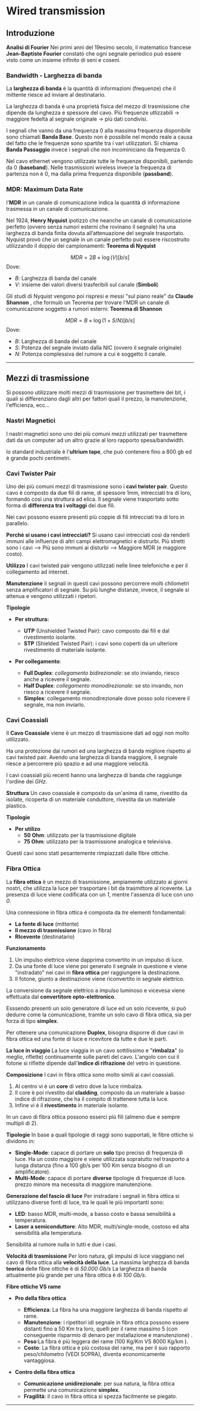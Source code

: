 # Wired transmission


## Introduzione

**Analisi di Fourier**
Nei primi anni del 19esimo secolo, il matematico francese **Jean-Baptiste Fourier** constatò che ogni segnale periodico può essere visto come  un insieme infinito di seni e coseni.

### **Bandwidth - Larghezza di banda**

La **larghezza di banda** è la quantità di informazioni (frequenze) che il mittente riesce ad inviare al destinatario. 

La larghezza di banda è una proprietà fisica del mezzo di trasmissione che dipende da lunghezza e spessore del cavo.
Più frequenze utlizzabili -> maggiore fedeltà al segnale originale -> più dati condivisi.

I segnali che vanno da una frequenza 0 alla massima frequenza disponibile sono chiamati  **Banda Base**.
Questo non è possibile nel mondo reale a causa del fatto che le frequenze sono spartite tra i vari utilizzatori.
Si chiama **Banda Passaggio** invece i segnali che non incominiciano da frequenza 0.

Nel cavo ethernet vengono utilizzate tutte le frequenze disponibili, partendo da 0 (**baseband**). Nelle trasmissioni wireless invece la frequenza di partenza non è 0, ma dalla prima frequenza disponibile (**passband**).

### **MDR: Maximum Data Rate**

l'**MDR** in un canale di comunicazione indica la quantità di informazione trasmessa in un canale di comunicazione.

Nel 1924, **Henry Nyquist** ipotizzò che neanche un canale di comunicazione perfetto (ovvero senza rumori esterni che rovinano il segnale) ha una larghezza di banda finita dovuta all’attenuazione del segnale trasportato.
Nyquist provò che un segnale in un canale perfetto può essere riscostruito utilizzando il doppio dei campionamenti: **Teorema di Nyquist**

$$
MDR = 2B \times\log(V) [b/s]
$$
Dove:
- *B*: Larghezza di banda del canale
- *V*:  insieme dei valori diversi trasferibili sul canale (**Simboli**)


Gli studi di Nyquist vengono poi rispresi e messi "sul piano reale" da **Claude Shannon** , che formulò un Teorema per trovare l'MDR un canale di comunicazione soggetto a rumori esterni: **Teorema di Shannon**

$$
MDR = B \times\log(1+S/N) [b/s]
$$
Dove:
- *B*: Larghezza di banda del canale
- *S*: Potenza del segnale inviato dalla NIC  (ovvero il segnale originale)
- *N*: Potenza complessiva del rumore a cui è soggetto il canale.
***
## Mezzi di trasmissione
Si possono utilizzare molti mezzi di trasmissione per trasmettere dei bit, i quali si differenziano dagli altri per fattori quali il prezzo, la manutenzione, l'efficienza, ecc...

### **Nastri Magnetici**
I nastri magnetici sono uno dei più comuni mezzi utilizzati per trasmettere dati da un computer ad un altro grazie al loro rapporto spesa/bandwidth.

lo standard industriale è l'**ultrium tape**, che può contenere fino a 800 gb ed è grande pochi centimetri.

### **Cavi Twister Pair**
Uno dei più comuni mezzi di trasmissione sono i **cavi twister pair**.
Questo cavo è composto da due fili di rame, di spessore 1mm, intrecciati tra di loro, formando così una struttura ad elica.
Il segnale viene trasportato sotto forma di **differenza tra i voltaggi** dei due fili.

Nei cavi possono essere presenti più coppie di fili intrecciati tra di loro in parallelo.


**Perchè si usano i cavi intrecciati?**
Si usano cavi intrecciati così da renderli immuni alle influenze di altri campi elettromagnetici e distrurbi.
Più stretti sono i cavi --> Più sono immuni ai disturbi --> Maggiore MDR (e maggiore costo).

**Utilizzo**
I cavi twisted pair vengono utilizzati nelle linee telefoniche e per il collegamento ad internet.

**Manutenzione**
Ii segnali in questi cavi possono percorrere molti chilometri senza amplificatori di segnale.
Su più lunghe distanze, invece, il segnale si attenua e vengono utilizzati i ripetori.

**Tipologie**
- **Per struttura:**
	- **UTP** (Unshielded Twisted Pair): cavo composto dai fili e dal rivestimento isolante.
	- **STP** (Shielded Twisted Pair): i cavi sono coperti da un ulteriore rivestimento di materiale isolante.

- **Per collegamento**:
	-  **Full Duplex**: *collegamento bidirezionale*: se sto inviando, riesco anche a ricevere il segnale.
	- **Half Duplex**: *collegamento monodirezionale*: se sto invando, non riesco a ricevere il segnale.
	- **Simplex**: collegamento monodirezionale dove posso solo ricevere il segnale, ma non inviarlo.

### **Cavi Coassiali** 
Il **Cavo Coassiale** viene è un mezzo di trasmissione dati ad oggi non molto utilizzato.

Ha una protezione dai rumori ed una larghezza di banda migliore rispetto ai cavi twisted pair.
Avendo una larghezza di banda maggiore, il segnale riesce a percorrere più spazio e ad una maggiore velocità.

I cavi coassiali più recenti hanno una larghezza di banda che raggiunge l'ordine dei *GHz*.

**Struttura**
Un cavo coassiale è composto da un'anima di rame, rivestito da isolate, ricoperta di un materiale conduttore, rivestita da un materiale plastico.

**Tipologie**
- **Per utilizo**
	- **50 Ohm**: utilizzato per la trasmissione digitale
	- **75 Ohm**: utilizzato per la trasmissione analogica e televisiva.

Questi cavi sono stati pesantemente rimpiazzati dalle fibre ottiche.

### **Fibra Ottica**

La **fibra ottica** è un mezzo di trasmissione, ampiamente utilizzato ai giorni nostri, che utilizza la luce per trasportare i bit da trasmittore al ricevente.
La presenza di luce viene codificata con un *1*, mentre l'assenza di luce con uno *0*.

Una connessione in fibra ottica è composta da *tre* elementi fondamentali:
- **La fonte di luce** (mittente)
- **Il mezzo di trasmissione** (cavo in fibra) 
- **RIcevente** (destinatario)


**Funzionamento**
1) Un impulso elettrico viene dapprima convertito in un impulso di luce.
2) Da una fonte di luce viene poi generato il segnale in questione e viene "instradato" nei cavi in **fibra ottica** per raggiungere la destinazione.
3) Il fotone, giunto a destinazione viene riconvertito in segnale elettrico.

La conversione da segnale elettrico a impulso luminoso e vicevesa viene effettuata dal **convertitore opto-elettronico**.

Esssendo presenti un solo generatore di luce ed un solo ricevente, si può dedurre come la comunicazione, tramite un solo cavo di fibra ottica, sia per forza di tipo **simplex**.

Per ottenere una comunicazione **Duplex**, bisogna disporre di due  cavi in fibra ottica ed una fonte di luce e ricevitore da tutte e due le parti.

**La luce in viaggio**
La luce viaggia in un cavo sottilissimo e "**rimbalza**" (o meglio, riflette) continuamente sulle pareti del cavo.
L'angolo con cui il fotone si riflette dipende dall'**indice di rifrazione** del vetro in questione.

**Composizione**
I cavi in fibra ottica sono molto simili ai cavi coassiali.
1. Al centro vi è un **core** di vetro dove la luce rimbalza.
2.  Il core è poi rivestito dal **cladding**, composto da un materiale a basso indice di rifrazione, che ha il compito di trattenere tutta la luce.
3.  Infine vi è il **rivestimento** in materiale isolante.

In un cavo di fibra ottica possono esserci più fili (almeno due e sempre multipli di 2).

**Tipologie**
In base a quali tipologie di raggi sono supportati, le fibre ottiche si dividono in:
- **Single-Mode**: capace di portare un **solo**  tipo preciso di frequenza di luce.
Ha un costo maggiore e viene utilizzata sopratutto nel trasporto a lunga distanza (fino a 100 gb/s per 100 Km senza bisogno di un amplificatore).
- **Multi-Mode**: capace di portare **diverse** tipologie di frequenze di luce.
prezzo minore ma necessita di maggiore manutenzione.

**Generazione del fascio di luce**
Per instradare i segnali in fibra ottica si utilizzano diverse fonti di luce, tra le quali le più importanti sono:
- **LED**: basso MDR, multi-mode, a basso costo e bassa sensibilità a temperatura.
- **Laser a semiconduttore**: Alto MDR, multi/single-mode, costoso ed alta sensibilità alla temperatura.

Sensibilità al rumore nulla in tutti e due i casi.

**Velocità di trasmissione**
Per loro natura, gli impulsi di luce viaggiano nel cavo di fibra ottica alla **velocità della luce**.
La massima larghezza di banda **teorica** delle fibre ottiche è di *50.000 Gb/s*
La larghezza di banda attualmente più grande per una fibra ottica è di *100 Gb/s*.

**Fibre ottiche VS rame**
- **Pro della fibra ottica**
	- **Efficienza**: La fibra ha una maggiore larghezza di banda rispetto al rame.
	- **Manutenzione**: i ripetitori idi segnale in fibra ottica possono essere distanti fino a 50 Km tra loro, quelli per il rame massimo 5 (con conseguente risparmio di denaro per installazione e manutenzione) .
	- **Peso**:La fibra è più leggera del rame (100 Kg/Km VS 8000 Kg/km ).
	- **Costo**: La fibra ottica è più costosa del rame, ma per il suo rapporto peso/chilometro (VEDI SOPRA), diventa economicamente vantaggiosa.

- **Contro della fibra ottica**
	- **Comunicazione unidirezionale**: per sua natura, la fibra ottica permette una comunicaizione **simplex**.
	- **Fragilità**: il cavo in fibra ottica si spezza facilmente se piegato.

***














